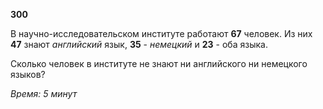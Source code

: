 **300**

В научно-исследовательском институте работают **67** человек. Из
них **47** знают _английский_ язык, **35** - _немецкий_ и
**23** - оба языка.

Сколько человек в институте не знают ни английского ни немецкого
языков?

_Время: 5 минут_

